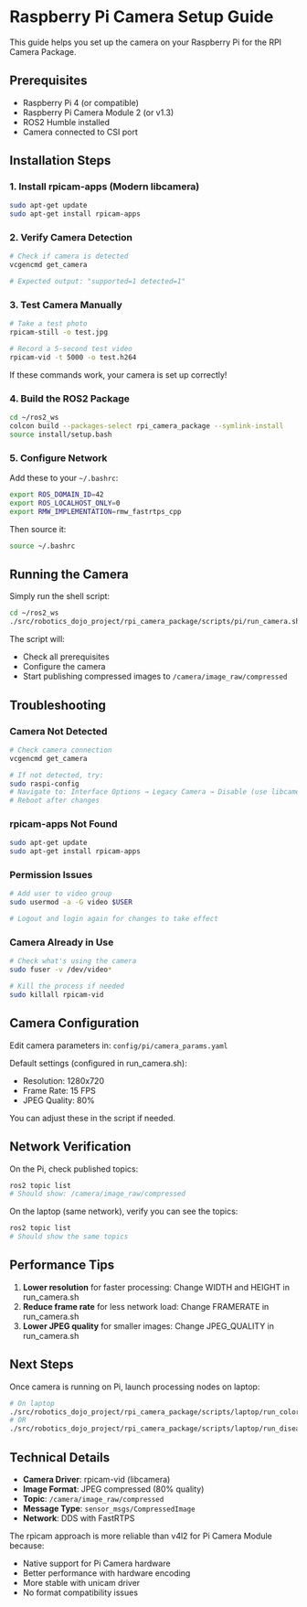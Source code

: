 # Raspberry Pi Camera Setup Guide

This guide helps you set up the camera on your Raspberry Pi for the RPI Camera Package.

## Prerequisites

- Raspberry Pi 4 (or compatible)
- Raspberry Pi Camera Module 2 (or v1.3)
- ROS2 Humble installed
- Camera connected to CSI port

## Installation Steps

### 1. Install rpicam-apps (Modern libcamera)

```bash
sudo apt-get update
sudo apt-get install rpicam-apps
```

### 2. Verify Camera Detection

```bash
# Check if camera is detected
vcgencmd get_camera

# Expected output: "supported=1 detected=1"
```

### 3. Test Camera Manually

```bash
# Take a test photo
rpicam-still -o test.jpg

# Record a 5-second test video
rpicam-vid -t 5000 -o test.h264
```

If these commands work, your camera is set up correctly!

### 4. Build the ROS2 Package

```bash
cd ~/ros2_ws
colcon build --packages-select rpi_camera_package --symlink-install
source install/setup.bash
```

### 5. Configure Network

Add these to your `~/.bashrc`:

```bash
export ROS_DOMAIN_ID=42
export ROS_LOCALHOST_ONLY=0
export RMW_IMPLEMENTATION=rmw_fastrtps_cpp
```

Then source it:

```bash
source ~/.bashrc
```

## Running the Camera

Simply run the shell script:

```bash
cd ~/ros2_ws
./src/robotics_dojo_project/rpi_camera_package/scripts/pi/run_camera.sh
```

The script will:

- Check all prerequisites
- Configure the camera
- Start publishing compressed images to `/camera/image_raw/compressed`

## Troubleshooting

### Camera Not Detected

```bash
# Check camera connection
vcgencmd get_camera

# If not detected, try:
sudo raspi-config
# Navigate to: Interface Options → Legacy Camera → Disable (use libcamera)
# Reboot after changes
```

### rpicam-apps Not Found

```bash
sudo apt-get update
sudo apt-get install rpicam-apps
```

### Permission Issues

```bash
# Add user to video group
sudo usermod -a -G video $USER

# Logout and login again for changes to take effect
```

### Camera Already in Use

```bash
# Check what's using the camera
sudo fuser -v /dev/video*

# Kill the process if needed
sudo killall rpicam-vid
```

## Camera Configuration

Edit camera parameters in: `config/pi/camera_params.yaml`

Default settings (configured in run_camera.sh):

- Resolution: 1280x720
- Frame Rate: 15 FPS
- JPEG Quality: 80%

You can adjust these in the script if needed.

## Network Verification

On the Pi, check published topics:

```bash
ros2 topic list
# Should show: /camera/image_raw/compressed
```

On the laptop (same network), verify you can see the topics:

```bash
ros2 topic list
# Should show the same topics
```

## Performance Tips

1. **Lower resolution** for faster processing: Change WIDTH and HEIGHT in run_camera.sh
2. **Reduce frame rate** for less network load: Change FRAMERATE in run_camera.sh
3. **Lower JPEG quality** for smaller images: Change JPEG_QUALITY in run_camera.sh

## Next Steps

Once camera is running on Pi, launch processing nodes on laptop:

```bash
# On laptop
./src/robotics_dojo_project/rpi_camera_package/scripts/laptop/run_color_detection.sh
# OR
./src/robotics_dojo_project/rpi_camera_package/scripts/laptop/run_disease_detection.sh
```

## Technical Details

- **Camera Driver**: rpicam-vid (libcamera)
- **Image Format**: JPEG compressed (80% quality)
- **Topic**: `/camera/image_raw/compressed`
- **Message Type**: `sensor_msgs/CompressedImage`
- **Network**: DDS with FastRTPS

The rpicam approach is more reliable than v4l2 for Pi Camera Module because:

- Native support for Pi Camera hardware
- Better performance with hardware encoding
- More stable with unicam driver
- No format compatibility issues
